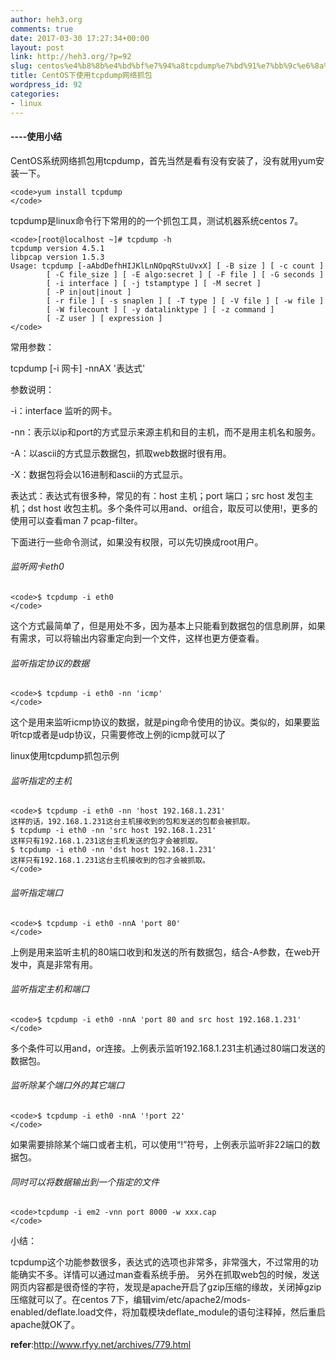 ```yaml
---
author: heh3.org
comments: true
date: 2017-03-30 17:27:34+00:00
layout: post
link: http://heh3.org/?p=92
slug: centos%e4%b8%8b%e4%bd%bf%e7%94%a8tcpdump%e7%bd%91%e7%bb%9c%e6%8a%93%e5%8c%85
title: CentOS下使用tcpdump网络抓包
wordpress_id: 92
categories:
- linux
---
```


#### ----使用小结


CentOS系统网络抓包用tcpdump，首先当然是看有没有安装了，没有就用yum安装一下。

    
    <code>yum install tcpdump
    </code>


tcpdump是linux命令行下常用的的一个抓包工具，测试机器系统centos 7。

    
    <code>[root@localhost ~]# tcpdump -h
    tcpdump version 4.5.1
    libpcap version 1.5.3
    Usage: tcpdump [-aAbdDefhHIJKlLnNOpqRStuUvxX] [ -B size ] [ -c count ]
            [ -C file_size ] [ -E algo:secret ] [ -F file ] [ -G seconds ]
            [ -i interface ] [ -j tstamptype ] [ -M secret ]
            [ -P in|out|inout ]
            [ -r file ] [ -s snaplen ] [ -T type ] [ -V file ] [ -w file ]
            [ -W filecount ] [ -y datalinktype ] [ -z command ]
            [ -Z user ] [ expression ]
    </code>


常用参数：

tcpdump [-i 网卡] -nnAX '表达式'

参数说明：

-i：interface 监听的网卡。

-nn：表示以ip和port的方式显示来源主机和目的主机，而不是用主机名和服务。

-A：以ascii的方式显示数据包，抓取web数据时很有用。

-X：数据包将会以16进制和ascii的方式显示。

表达式：表达式有很多种，常见的有：host 主机；port 端口；src host 发包主机；dst host 收包主机。多个条件可以用and、or组合，取反可以使用!，更多的使用可以查看man 7 pcap-filter。

下面进行一些命令测试，如果没有权限，可以先切换成root用户。


###### 监听网卡eth0



    
    <code>$ tcpdump -i eth0
    </code>


这个方式最简单了，但是用处不多，因为基本上只能看到数据包的信息刷屏，如果有需求，可以将输出内容重定向到一个文件，这样也更方便查看。


###### 监听指定协议的数据



    
    <code>$ tcpdump -i eth0 -nn 'icmp'
    </code>


这个是用来监听icmp协议的数据，就是ping命令使用的协议。类似的，如果要监听tcp或者是udp协议，只需要修改上例的icmp就可以了

linux使用tcpdump抓包示例


###### 监听指定的主机



    
    <code>$ tcpdump -i eth0 -nn 'host 192.168.1.231'
    这样的话，192.168.1.231这台主机接收到的包和发送的包都会被抓取。
    $ tcpdump -i eth0 -nn 'src host 192.168.1.231'
    这样只有192.168.1.231这台主机发送的包才会被抓取。
    $ tcpdump -i eth0 -nn 'dst host 192.168.1.231'
    这样只有192.168.1.231这台主机接收到的包才会被抓取。
    </code>




###### 监听指定端口



    
    <code>$ tcpdump -i eth0 -nnA 'port 80'
    </code>


上例是用来监听主机的80端口收到和发送的所有数据包，结合-A参数，在web开发中，真是非常有用。


###### 监听指定主机和端口



    
    <code>$ tcpdump -i eth0 -nnA 'port 80 and src host 192.168.1.231'
    </code>


多个条件可以用and，or连接。上例表示监听192.168.1.231主机通过80端口发送的数据包。


###### 监听除某个端口外的其它端口



    
    <code>$ tcpdump -i eth0 -nnA '!port 22'
    </code>


如果需要排除某个端口或者主机，可以使用“!”符号，上例表示监听非22端口的数据包。


###### 同时可以将数据输出到一个指定的文件



    
    <code>tcpdump -i em2 -vnn port 8000 -w xxx.cap
    </code>


小结：

tcpdump这个功能参数很多，表达式的选项也非常多，非常强大，不过常用的功能确实不多。详情可以通过man查看系统手册。
另外在抓取web包的时候，发送网页内容都是很奇怪的字符，发现是apache开启了gzip压缩的缘故，关闭掉gzip压缩就可以了。在centos 7下，编辑vim/etc/apache2/mods-enabled/deflate.load文件，将加载模块deflate_module的语句注释掉，然后重启apache就OK了。

**refer**:http://www.rfyy.net/archives/779.html
